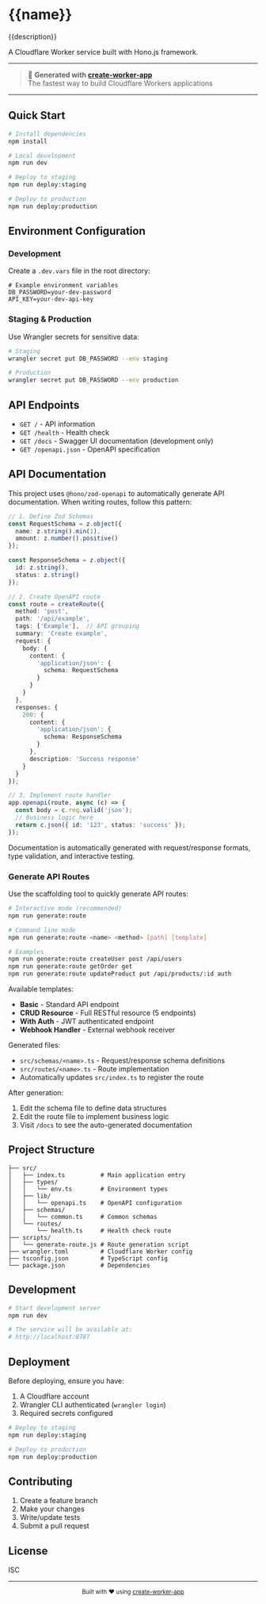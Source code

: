 # {{name}}

{{description}}

A Cloudflare Worker service built with Hono.js framework.

---

> 🚀 **Generated with [create-worker-app](https://github.com/leeguooooo/create-worker-app)**  
> The fastest way to build Cloudflare Workers applications

---

## Quick Start

```bash
# Install dependencies
npm install

# Local development
npm run dev

# Deploy to staging
npm run deploy:staging

# Deploy to production
npm run deploy:production
```

## Environment Configuration

### Development

Create a `.dev.vars` file in the root directory:

```
# Example environment variables
DB_PASSWORD=your-dev-password
API_KEY=your-dev-api-key
```

### Staging & Production

Use Wrangler secrets for sensitive data:

```bash
# Staging
wrangler secret put DB_PASSWORD --env staging

# Production
wrangler secret put DB_PASSWORD --env production
```

## API Endpoints

- `GET /` - API information
- `GET /health` - Health check
- `GET /docs` - Swagger UI documentation (development only)
- `GET /openapi.json` - OpenAPI specification

## API Documentation

This project uses `@hono/zod-openapi` to automatically generate API documentation. When writing routes, follow this pattern:

```typescript
// 1. Define Zod Schemas
const RequestSchema = z.object({
  name: z.string().min(1),
  amount: z.number().positive()
});

const ResponseSchema = z.object({
  id: z.string(),
  status: z.string()
});

// 2. Create OpenAPI route
const route = createRoute({
  method: 'post',
  path: '/api/example',
  tags: ['Example'],  // API grouping
  summary: 'Create example',
  request: {
    body: {
      content: {
        'application/json': {
          schema: RequestSchema
        }
      }
    }
  },
  responses: {
    200: {
      content: {
        'application/json': {
          schema: ResponseSchema
        }
      },
      description: 'Success response'
    }
  }
});

// 3. Implement route handler
app.openapi(route, async (c) => {
  const body = c.req.valid('json');
  // Business logic here
  return c.json({ id: '123', status: 'success' });
});
```

Documentation is automatically generated with request/response formats, type validation, and interactive testing.

### Generate API Routes

Use the scaffolding tool to quickly generate API routes:

```bash
# Interactive mode (recommended)
npm run generate:route

# Command line mode
npm run generate:route <name> <method> [path] [template]

# Examples
npm run generate:route createUser post /api/users
npm run generate:route getOrder get
npm run generate:route updateProduct put /api/products/:id auth
```

Available templates:
- **Basic** - Standard API endpoint
- **CRUD Resource** - Full RESTful resource (5 endpoints)
- **With Auth** - JWT authenticated endpoint
- **Webhook Handler** - External webhook receiver

Generated files:
- `src/schemas/<name>.ts` - Request/response schema definitions
- `src/routes/<name>.ts` - Route implementation
- Automatically updates `src/index.ts` to register the route

After generation:
1. Edit the schema file to define data structures
2. Edit the route file to implement business logic
3. Visit `/docs` to see the auto-generated documentation

## Project Structure

```
├── src/
│   ├── index.ts          # Main application entry
│   ├── types/
│   │   └── env.ts        # Environment types
│   ├── lib/
│   │   └── openapi.ts    # OpenAPI configuration
│   ├── schemas/
│   │   └── common.ts     # Common schemas
│   └── routes/
│       └── health.ts     # Health check route
├── scripts/
│   └── generate-route.js # Route generation script
├── wrangler.toml         # Cloudflare Worker config
├── tsconfig.json         # TypeScript config
└── package.json          # Dependencies
```

## Development

```bash
# Start development server
npm run dev

# The service will be available at:
# http://localhost:8787
```

## Deployment

Before deploying, ensure you have:
1. A Cloudflare account
2. Wrangler CLI authenticated (`wrangler login`)
3. Required secrets configured

```bash
# Deploy to staging
npm run deploy:staging

# Deploy to production
npm run deploy:production
```

## Contributing

1. Create a feature branch
2. Make your changes
3. Write/update tests
4. Submit a pull request

## License

ISC

---

<div align="center">
  <sub>Built with ❤️ using <a href="https://github.com/leeguooooo/create-worker-app">create-worker-app</a></sub>
</div>